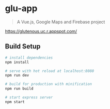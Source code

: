 # glu-app

> A Vue.js, Google Maps and Firebase project

https://glutenous.uc.r.appspot.com/

## Build Setup

``` bash
# install dependencies
npm install

# serve with hot reload at localhost:8080
npm run dev

# build for production with minification
npm run build

# start express server
npm start
```
